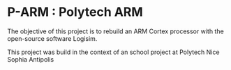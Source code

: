 # P-ARM : Polytech ARM

The objective of this project is to rebuild an ARM Cortex processor with the open-source software Logisim. 

This project was build in the context of an school project at Polytech Nice Sophia Antipolis
